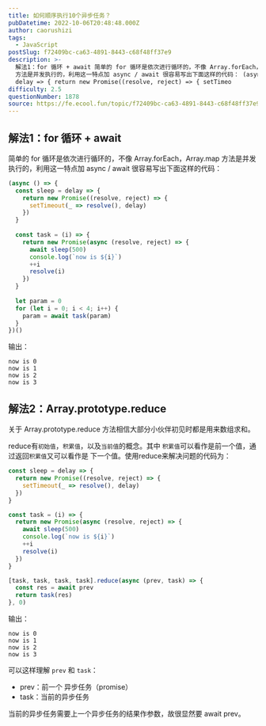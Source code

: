 ```yaml
---
title: 如何顺序执行10个异步任务？
pubDatetime: 2022-10-06T20:48:48.000Z
author: caorushizi
tags:
  - JavaScript
postSlug: f72409bc-ca63-4891-8443-c68f48ff37e9
description: >-
  解法1：for 循环 + await 简单的 for 循环是依次进行循环的，不像 Array.forEach，Array.map
  方法是并发执行的，利用这一特点加 async / await 很容易写出下面这样的代码： (async () => { const sleep =
  delay => { return new Promise((resolve, reject) => { setTimeo
difficulty: 2.5
questionNumber: 1878
source: https://fe.ecool.fun/topic/f72409bc-ca63-4891-8443-c68f48ff37e9
---
```


## 解法1：for 循环 + await
 
简单的 for 循环是依次进行循环的，不像 Array.forEach，Array.map 方法是并发执行的，利用这一特点加 async / await 很容易写出下面这样的代码：

```js
(async () => {
  const sleep = delay => {
    return new Promise((resolve, reject) => {
      setTimeout(_ => resolve(), delay)
    })
  }
  
  const task = (i) => {
    return new Promise(async (resolve, reject) => {
      await sleep(500)
      console.log(`now is ${i}`)
      ++i
      resolve(i)
    })
  }
  
  let param = 0
  for (let i = 0; i < 4; i++) {
    param = await task(param)
  }  
})()
```

输出：

```
now is 0
now is 1
now is 2
now is 3
```

## 解法2：Array.prototype.reduce

关于 Array.prototype.reduce 方法相信大部分小伙伴初见时都是用来数组求和。

reduce有`初始值`，`积累值`，以及`当前值`的概念。其中 `积累值`可以看作是前一个值，通过返回`积累值`又可以看作是 下一个值。使用reduce来解决问题的代码为：

```js
const sleep = delay => {
  return new Promise((resolve, reject) => {
    setTimeout(_ => resolve(), delay)
  })
}

const task = (i) => {
  return new Promise(async (resolve, reject) => {
    await sleep(500)
    console.log(`now is ${i}`)
    ++i
    resolve(i)
  })
}

[task, task, task, task].reduce(async (prev, task) => {
  const res = await prev
  return task(res)
}, 0)
```

输出：

```
now is 0
now is 1
now is 2
now is 3
```

可以这样理解 `prev` 和 `task`：

* prev：前一个 异步任务（promise）
* task：当前的异步任务

当前的异步任务需要上一个异步任务的结果作参数，故很显然要 await prev。



